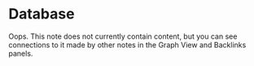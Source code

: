 # Database

Oops. This note does not currently contain content, but you can see connections to it made by other notes in the Graph View and Backlinks panels.